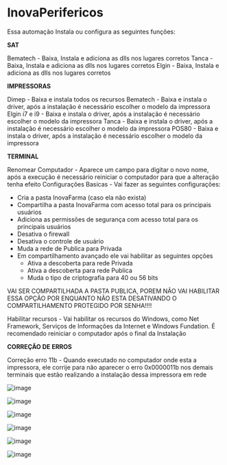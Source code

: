 # InovaPerifericos

Essa automação Instala ou configura as seguintes funções:

**SAT**

Bematech - Baixa, Instala e adiciona as dlls nos lugares corretos
Tanca - Baixa, Instala e adiciona as dlls nos lugares corretos
Elgin - Baixa, Instala e adiciona as dlls nos lugares corretos

**IMPRESSORAS**

Dimep - Baixa e instala todos os recursos
Bematech - Baixa e instala o driver, após a instalação é necessário escolher o modelo da impressora
Elgin i7 e i9 - Baixa e instala o driver, após a instalação é necessário escolher o modelo da impressora
Tanca - Baixa e instala o driver, após a instalação é necessário escolher o modelo da impressora
POS80 - Baixa e instala o driver, após a instalação é necessário escolher o modelo da impressora

**TERMINAL**

Renomear Computador - Aparece um campo para digitar o novo nome, após a execução é necessário reiniciar o computador para que a alteração tenha efeito
Configurações Basicas - Vai fazer as seguintes configurações:
* Cria a pasta InovaFarma (caso ela não exista)
* Compartilha a pasta InovaFarma com acesso total para os principais usuários
* Adiciona as permissões de segurança com acesso total para os principais usuários
* Desativa o firewall 
* Desativa o controle de usuário
* Muda a rede de Publica para Privada
* Em compartilhamento avançado ele vai habilitar as seguintes opções
    - Ativa a descoberta para rede Privada
    - Ativa a descoberta para rede Publica
    - Muda o tipo de criptografia para 40 ou 56 bits
      
VAI SER COMPARTILHADA A PASTA PUBLICA, POREM NÃO VAI HABILITAR ESSA OPÇÃO
POR ENQUANTO NÃO ESTA DESATIVANDO O COMPARTILHAMENTO PROTEGIDO POR SENHA!!!!

Habilitar recursos - Vai habilitar os recursos do Windows, como Net Framework, Serviços de Informações da Internet e Windows Fundation. É recomendado reiniciar o computador após o final da Instalação

**CORREÇÃO DE ERROS**

Correção erro 11b - Quando executado no computador onde esta a impressora, ele corrije para não aparecer o erro 0x0000011b nos demais terminais que estão realizando a instalação dessa impressora em rede


![image](https://github.com/user-attachments/assets/7463c47f-4c29-4457-904c-e4b171f6cc2d)

![image](https://github.com/user-attachments/assets/3ff05f7f-0db9-4bbd-b024-1a3bf7ceb081)

![image](https://github.com/user-attachments/assets/2277579f-ea4a-4b4b-abdc-90f145f85b0f)

![image](https://github.com/user-attachments/assets/c6ae99a1-06c4-4697-acb5-ddfcb55a0bb4)

![image](https://github.com/user-attachments/assets/61aa808e-3061-43e4-b2b8-6765e42533b6)

![image](https://github.com/user-attachments/assets/69328cd0-a794-4b14-a626-1b7d66e2c2b1)





